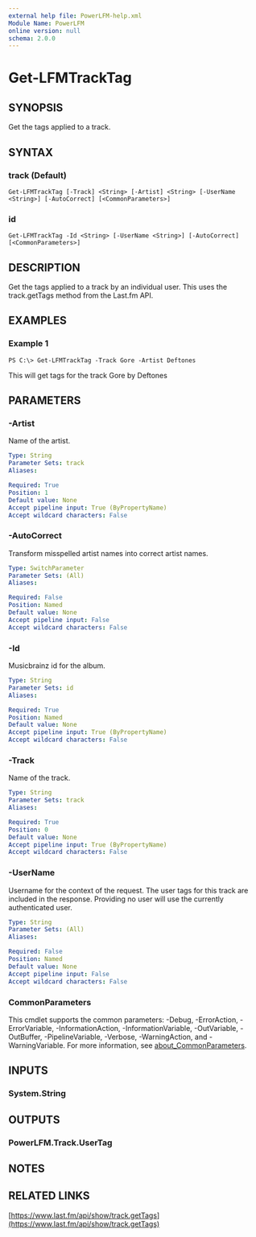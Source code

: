 ```yaml
---
external help file: PowerLFM-help.xml
Module Name: PowerLFM
online version: null
schema: 2.0.0
---
```


# Get-LFMTrackTag

## SYNOPSIS

Get the tags applied to a track.

## SYNTAX

### track \(Default\)

```text
Get-LFMTrackTag [-Track] <String> [-Artist] <String> [-UserName <String>] [-AutoCorrect] [<CommonParameters>]
```

### id

```text
Get-LFMTrackTag -Id <String> [-UserName <String>] [-AutoCorrect] [<CommonParameters>]
```

## DESCRIPTION

Get the tags applied to a track by an individual user. This uses the track.getTags method from the Last.fm API.

## EXAMPLES

### Example 1

```text
PS C:\> Get-LFMTrackTag -Track Gore -Artist Deftones
```

This will get tags for the track Gore by Deftones

## PARAMETERS

### -Artist

Name of the artist.

```yaml
Type: String
Parameter Sets: track
Aliases:

Required: True
Position: 1
Default value: None
Accept pipeline input: True (ByPropertyName)
Accept wildcard characters: False
```

### -AutoCorrect

Transform misspelled artist names into correct artist names.

```yaml
Type: SwitchParameter
Parameter Sets: (All)
Aliases:

Required: False
Position: Named
Default value: None
Accept pipeline input: False
Accept wildcard characters: False
```

### -Id

Musicbrainz id for the album.

```yaml
Type: String
Parameter Sets: id
Aliases:

Required: True
Position: Named
Default value: None
Accept pipeline input: True (ByPropertyName)
Accept wildcard characters: False
```

### -Track

Name of the track.

```yaml
Type: String
Parameter Sets: track
Aliases:

Required: True
Position: 0
Default value: None
Accept pipeline input: True (ByPropertyName)
Accept wildcard characters: False
```

### -UserName

Username for the context of the request. The user tags for this track are included in the response. Providing no user will use the currently authenticated user.

```yaml
Type: String
Parameter Sets: (All)
Aliases:

Required: False
Position: Named
Default value: None
Accept pipeline input: False
Accept wildcard characters: False
```

### CommonParameters

This cmdlet supports the common parameters: -Debug, -ErrorAction, -ErrorVariable, -InformationAction, -InformationVariable, -OutVariable, -OutBuffer, -PipelineVariable, -Verbose, -WarningAction, and -WarningVariable. For more information, see [about\_CommonParameters](http://go.microsoft.com/fwlink/?LinkID=113216).

## INPUTS

### System.String

## OUTPUTS

### PowerLFM.Track.UserTag

## NOTES

## RELATED LINKS

[https://www.last.fm/api/show/track.getTags](https://www.last.fm/api/show/track.getTags)

